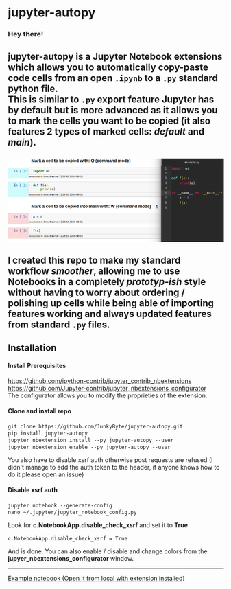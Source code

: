 # jupyter-autopy

### Hey there! <br>
__jupyter-autopy__ is a __Jupyter Notebook__ extensions which
allows you to automatically copy-paste code cells from an open
`.ipynb` to a `.py` standard python file. <br>
This is similar to `.py` export feature __Jupyter__ has by
default but is more advanced as it allows you to mark the cells
you want to be copied (it also features 2 types of marked cells: _default_ and _main_). 
<br><br>
![Example Image](jupyter-autopy/static/icon.png)
<br><br>
I created this repo to make my standard workflow _smoother_,
allowing me to use __Notebooks__ in a completely _prototyp-ish_
style without having to worry about ordering / polishing up cells
while being able of importing features working and always updated features from standard `.py` files.
<br>
------------

## Installation

#### Install Prerequisites <br>
https://github.com/ipython-contrib/jupyter_contrib_nbextensions
<br>
https://github.com/Jupyter-contrib/jupyter_nbextensions_configurator <br>
The configurator allows you to modify the proprieties of the extension.

#### Clone and install repo
```
git clone https://github.com/JunkyByte/jupyter-autopy.git
pip install jupyter-autopy
jupyter nbextension install --py jupyter-autopy --user
jupyter nbextension enable --py jupyter-autopy --user
```

You also have to disable xsrf auth otherwise post requests are refused (I didn't manage to add the auth token to the header, if anyone knows how to do it please open an issue)

#### Disable xsrf auth

```
jupyter notebook --generate-config
nano ~/.jupyter/jupyter_notebook_config.py
```
Look for __c.NotebookApp.disable_check_xsrf__ and set it to __True__
```
c.NotebookApp.disable_check_xsrf = True
```



And is done. You can also enable / disable and change colors from the __jupyer_nbextensions_configurator__ window.

------------

[Example notebook (Open it from local with extension installed)](example/example.ipynb)
